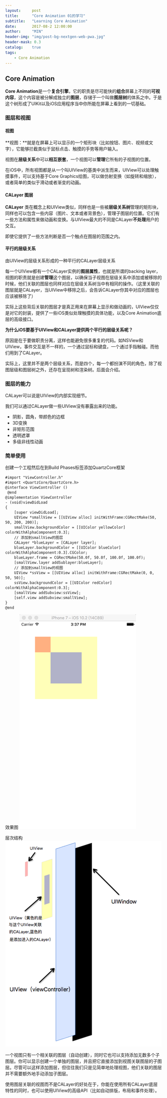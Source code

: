 ```yaml
---
layout:     post
title:      "Core Animation 01的学习"
subtitle:   "Learning Core Animation"
date:       2017-08-2 12:00:00
author:     "MIN"
header-img: "img/post-bg-nextgen-web-pwa.jpg"
header-mask: 0.3
catalog:    true
tags:
    - Core Animation
---
```


## Core Animation

**Core Animation**是一个**复合引擎**，它的职责是尽可能快的**组合**屏幕上不同的**可视内容**，这个内容是被分解成独立的**图层**，存储于一个叫做**图层树**的体系之中。于是这个树形成了UIKit以及iOS应用程序当中你所能在屏幕上看到的一切基础。

### 图层和视图

#### 视图

**视图：**就是在屏幕上可以显示的一个矩形块（比如按钮、图片、视频或文字），它能够拦截类似于鼠标点击、触摸的手势等用户输入。

视图在**层级关系**中可以**相互嵌套**，一个视图可以**管理**它所有的子视图的位置。

在iOS中，所有视图都是从一个叫UIView的基类中派生而来，UIView可以处理触摸事件，可以支持基于Core Graphics绘图，可以做仿射变换（如旋转和缩放），或者简单的类似于滑动或者渐变的动画。

#### CALayer 图层

**CALayer** 类在概念上和UIView类似，同样也是一些被**层级关系树**管理的矩形块，同样也可以包含一些内容（图片、文本或者背景色），管理子图层的位置。它们有一些方法和属性来做动画和变换。与UIView最大的不同是CALayer**不处理**用户的交互。

即使它提供了一些方法判断是否一个触点在图层的范围之内。

#### 平行的层级关系

由UIView的层级关系形成的一种平行的CALayer层级关系

每一个UIView都有一个CALayer实例的**图层属性**，也就是所谓的backing layer，视图的职责就是创建**管理**这个图层，以确保当子视图在层级关系中添加或被移除的时候，他们关联的图层也同样对应在层级关系树当中有相同的操作。（这里关联的图层就是CALayer，当UIView中移除之后，会告诉CALayer你其中对应的图层也应该被移除了）

实际上这些背后关联的图层才是真正用来在屏幕上显示和做动画的，UIView仅仅是对它的封装，提供了一些iOS类似处理触摸的具体功能，以及Core Animation底层的高级接口。

**为什么iOS要基于UIView和CALayer提供两个平行的层级关系呢？**

原因是在于要做职责分离，这样也能避免很多重复的代码。如NSView和UIView，事件交互是不一样的，一个通过鼠标和键盘，一个通过手指触碰。而他们用到了CALayer。

实际上，这里并不是两个层级关系，而是四个，每一个都扮演不同的角色，除了视图层级和图层树之外，还存在呈现树和渲染树。后面会介绍。




### 图层的能力

CALayer可以说是UIView的内部实现细节。

我们可以通过CALayer做一些UIView没有暴露出来的功能。

* 阴影，圆角，带颜色的边框
* 3D变换
* 非矩形范围
* 透明遮罩
* 多级非线性动画


### 简单使用
创建一个工程然后在到Build Phases标签添加QuartzCore框架

```
#import "ViewController.h"
#import <QuartzCore/QuartzCore.h>
@interface ViewController ()
￼@end
@implementation ViewController
- (void)viewDidLoad
{
	[super viewDidLoad];
	UIView *smallView = [[UIView alloc] initWithFrame:CGRectMake(50, 50, 200, 200)];
	smallView.backgroundColor = [[UIColor yellowColor] colorWithAlphaComponent:0.3];
	// 添加到smallView的图层
    CALayer *blueLayer = [CALayer layer];
    blueLayer.backgroundColor = [[UIColor blueColor] colorWithAlphaComponent:0.3].CGColor;
    blueLayer.frame = CGRectMake(50.0f, 50.0f, 100.0f, 100.0f);
    [smallView.layer addSublayer:blueLayer];
    // 添加到smallView的视图
    UIView *ssView = [[UIView alloc] initWithFrame:CGRectMake(0, 0, 50, 50)];
    ssView.backgroundColor = [[UIColor redColor] colorWithAlphaComponent:0.3];
    [smallView addSubview:ssView];
    [self.view addSubview:smallView];
}
@end
```

效果图
![](/img/in-mpost/Core-Animation-01/rendering.png)

层次结构
![](/img/in-mpost/Core-Animation-01/hierarchy.png)

一个视图只有一个相关联的图层（自动创建），同时它也可以支持添加无数多个子图层。你可以显示创建一个单独的图层，并且把它直接添加到视图关联图层的子图层。尽管可以这样添加图层，但往往我们只是见简单地处理视图，他们关联的图层并不需要额外地手动添加子图层。

使用图层关联的视图而不是CALayer的好处在于，你能在使用所有CALayer底层特性的同时，也可以使用UIView的高级API（比如自动排版，布局和事件处理）。
